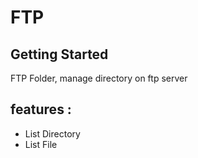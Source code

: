 # FTP

## Getting Started
FTP Folder, manage directory on ftp server

## features : 
- List Directory
- List File 
